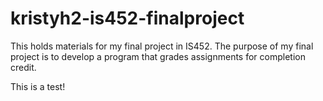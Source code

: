 # kristyh2-is452-finalproject
This holds materials for my final project in IS452. The purpose of my final project is to develop a program that grades assignments for completion credit.

This is a test!
